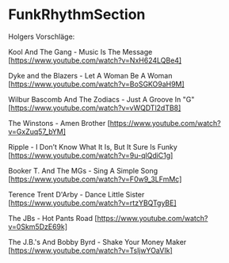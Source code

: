 # FunkRhythmSection

Holgers Vorschläge:

Kool And The Gang - Music Is The Message 
[https://www.youtube.com/watch?v=NxH624LQBe4]

Dyke and the Blazers - Let A Woman Be A Woman
[https://www.youtube.com/watch?v=BoSGKO9aH9M]

Wilbur Bascomb And The Zodiacs - Just A Groove In "G" 
[https://www.youtube.com/watch?v=vWQDTl2dTB8]

The Winstons - Amen Brother
[https://www.youtube.com/watch?v=GxZuq57_bYM]

Ripple - I Don’t Know What It Is, But It Sure Is Funky
[https://www.youtube.com/watch?v=9u-qlQdiC1g]

Booker T. And The MGs - Sing A Simple Song 
[https://www.youtube.com/watch?v=F0w9_3LFmMc]

Terence Trent D'Arby - Dance Little Sister 
[https://www.youtube.com/watch?v=rtzYBQTgyBE]

The JBs - Hot Pants Road 
[https://www.youtube.com/watch?v=0Skm5DzE69k]

The J.B.'s And Bobby Byrd - Shake Your Money Maker
[https://www.youtube.com/watch?v=TsljwYOaVIk]

